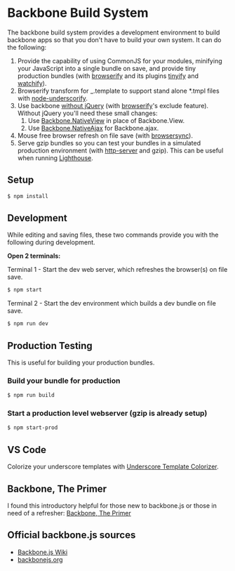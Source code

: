 # Backbone Build System

The backbone build system provides a development environment to build backbone apps so that you don't have to build your own system. It can do the following:

1. Provide the capability of using CommonJS for your modules, minifying your JavaScript into a single bundle on save, and provide tiny production bundles (with [browserify](https://browserify.org/) and its plugins [tinyify](https://www.npmjs.com/package/tinyify) and [watchify](https://www.npmjs.com/package/watchify)).
1. Browserify transform for \_.template to support stand alone \*.tmpl files with [node-underscorify](https://www.npmjs.com/package/node-underscorify).
1. Use backbone [without jQuery](https://github.com/jashkenas/backbone/wiki/Using-Backbone-without-jQuery#without-jquery) (with [browserify](https://browserify.org/)'s exclude feature). Without jQuery you'll need these small changes:
   1. Use [Backbone.NativeView](https://github.com/akre54/Backbone.NativeView) in place of Backbone.View.
   1. Use [Backbone.NativeAjax](https://github.com/akre54/backbone.nativeajax) for Backbone.ajax.
1. Mouse free browser refresh on file save (with [browsersync](https://browsersync.io/)).
1. Serve gzip bundles so you can test your bundles in a simulated production environment (with [http-server](https://www.npmjs.com/package/http-server) and gzip). This can be useful when running [Lighthouse](https://developer.chrome.com/docs/lighthouse/).

## Setup

```bash
$ npm install
```

## Development

While editing and saving files, these two commands provide you with the following during development.

**Open 2 terminals:**

Terminal 1 - Start the dev web server, which refreshes the browser(s) on file save.

```bash
$ npm start
```

Terminal 2 - Start the dev environment which builds a dev bundle on file save.

```bash
$ npm run dev
```

## Production Testing

This is useful for building your production bundles.

### Build your bundle for production

```bash
$ npm run build
```

### Start a production level webserver (gzip is already setup)

```bash
$ npm start-prod
```

## VS Code

Colorize your underscore templates with [Underscore Template Colorizer](https://marketplace.visualstudio.com/items?itemName=Shinworks.tmplcolorizer).

## Backbone, The Primer

I found this introductory helpful for those new to backbone.js or those in need of a refresher: [Backbone, The Primer](https://github.com/jashkenas/backbone/wiki/Backbone%2C-The-Primer)

## Official backbone.js sources

- [Backbone.js Wiki](https://github.com/jashkenas/backbone/wiki)
- [backbonejs.org](https://backbonejs.org/)
